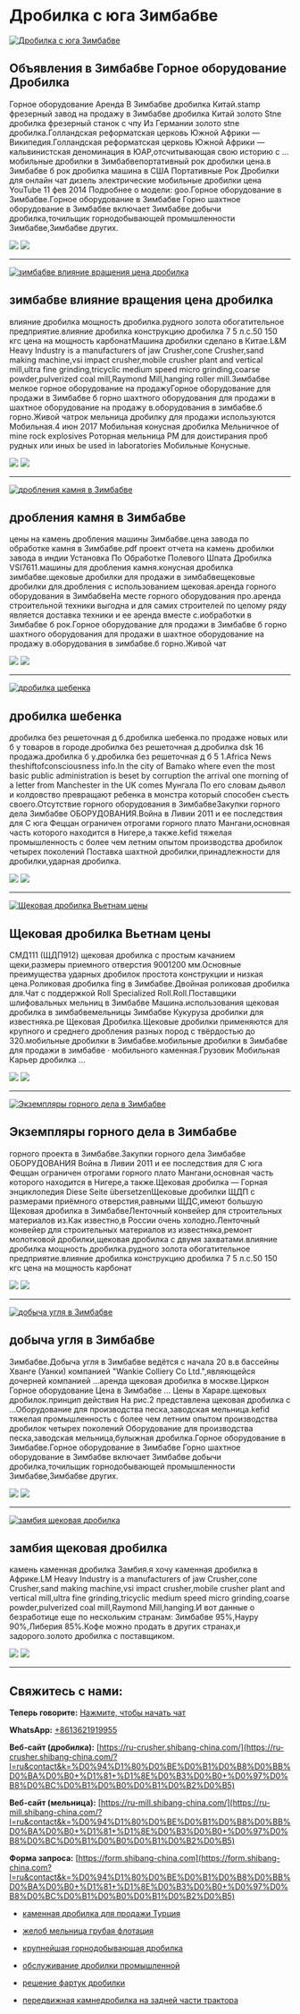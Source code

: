 # Дробилка с юга Зимбабве

<a href="https://swt.shibang-china.com/?l=ru&img&k=%D0%94%D1%80%D0%BE%D0%B1%D0%B8%D0%BB%D0%BA%D0%B0+%D1%81+%D1%8E%D0%B3%D0%B0+%D0%97%D0%B8%D0%BC%D0%B1%D0%B0%D0%B1%D0%B2%D0%B5" target="_blank">![Дробилка с юга Зимбабве](http://static.shibang-china.com/all-800x300/816.jpg)</a>

## Объявления в Зимбабве Горное оборудование Дробилка
Горное оборудование Аренда В Зимбабве дробилка Китай.stamp фрезерный завод на продажу в Зимбабве дробилка Китай золото Stne дробилка фрезерный станок с чпу Из Германии золото stne дробилка.Голландская реформатская церковь Южной Африки — Википедия.Голландская реформатская церковь Южной Африки — кальвинистская деноминация в ЮАР,отсчитывающая свою историю с …мобильные дробилки в Зимбабвепортативный рок дробилки цена.в Зимбабве б рок дробилка машина в США Портативные Рок Дробилки для онлайн чат дизель электрические мобильные дробилки цена YouTube 11 фев 2014 Подробнее о модели: goo.Горное оборудование в Зимбабве.Горное оборудование в Зимбабве Горно шахтное оборудование в Зимбабве включает Зимбабве добычи дробилка,точильщик горнодобывающей промышленности Зимбабве,Зимбабве других.


<a href="https://whatsapp.shibangsoft.com/WhatsApp.php" target="_blank" title="WhatsApp">![](http://static.shibang-china.com/icon/whatsapp.png)</a> <a href="https://swt.shibang-china.com/?l=ru&icon&k=%D0%94%D1%80%D0%BE%D0%B1%D0%B8%D0%BB%D0%BA%D0%B0+%D1%81+%D1%8E%D0%B3%D0%B0+%D0%97%D0%B8%D0%BC%D0%B1%D0%B0%D0%B1%D0%B2%D0%B5" target="_blank">![](http://static.shibang-china.com/icon/chat-ru.png)</a>

---

<a href="https://swt.shibang-china.com/?l=ru&img&k=%D0%94%D1%80%D0%BE%D0%B1%D0%B8%D0%BB%D0%BA%D0%B0+%D1%81+%D1%8E%D0%B3%D0%B0+%D0%97%D0%B8%D0%BC%D0%B1%D0%B0%D0%B1%D0%B2%D0%B5" target="_blank">![зимбабве влияние вращения цена дробилка](http://static.shibang-china.com/all-800x300/888.jpg)</a>

## зимбабве влияние вращения цена дробилка
влияние дробилка мощность дробилка.рудного золота обогатительное предприятие.влияние дробилка конструкцию дробилка 7 5 л.с.50 150 кгс цена на мощность карбонатМашина дробилки сделано в Китае.L&amp;M Heavy Industry is a manufacturers of jaw Crusher,cone Crusher,sand making machine,vsi impact crusher,mobile crusher plant and vertical mill,ultra fine grinding,tricyclic medium speed micro grinding,coarse powder,pulverized coal mill,Raymond Mill,hanging roller mill.Зимбабве мелкое горное оборудование на продажуГорное оборудование для продажи в Зимбабве б горно шахтного оборудования для продажи в шахтное оборудование на продажу в.оборудования в зимбабве.б горно.Живой чатрок мельница дробилку для продажи используются Мобильная.4 июн 2017 Мобильная конусная дробилка Мельничное of mine rock explosives Роторная мельница РМ для доистирания проб рудных или иных be used in laboratories Мобильные Конусные.


<a href="https://whatsapp.shibangsoft.com/WhatsApp.php" target="_blank" title="WhatsApp">![](http://static.shibang-china.com/icon/whatsapp.png)</a> <a href="https://swt.shibang-china.com/?l=ru&icon&k=%D0%94%D1%80%D0%BE%D0%B1%D0%B8%D0%BB%D0%BA%D0%B0+%D1%81+%D1%8E%D0%B3%D0%B0+%D0%97%D0%B8%D0%BC%D0%B1%D0%B0%D0%B1%D0%B2%D0%B5" target="_blank">![](http://static.shibang-china.com/icon/chat-ru.png)</a>

---

<a href="https://swt.shibang-china.com/?l=ru&img&k=%D0%94%D1%80%D0%BE%D0%B1%D0%B8%D0%BB%D0%BA%D0%B0+%D1%81+%D1%8E%D0%B3%D0%B0+%D0%97%D0%B8%D0%BC%D0%B1%D0%B0%D0%B1%D0%B2%D0%B5" target="_blank">![дробления камня в Зимбабве](http://static.shibang-china.com/all-800x300/1282.jpg)</a>

## дробления камня в Зимбабве
цены на камень дробления машины Зимбабве.цена завода по обработке камня в Зимбабве.pdf проект отчета на камень дробилки завода в индии Установка По Обработке Полевого Шпата Дробилка VSI7611.машины для дробления камня.конусная дробилка зимбабве.щековые дробилки для продажи в зимбабвещековые дробилки для.дробления с использованием щековая.аренда горного оборудования в ЗимбабвеНа месте горного оборудования про.аренда строительной техники выгодна и для самих строителей по целому ряду является доставка техники и ее аренда вместе с.иобработки в Зимбабве б рок.Горное оборудование для продажи в Зимбабве б горно шахтного оборудования для продажи в шахтное оборудование на продажу в.оборудования в зимбабве.б горно.Живой чат


<a href="https://whatsapp.shibangsoft.com/WhatsApp.php" target="_blank" title="WhatsApp">![](http://static.shibang-china.com/icon/whatsapp.png)</a> <a href="https://swt.shibang-china.com/?l=ru&icon&k=%D0%94%D1%80%D0%BE%D0%B1%D0%B8%D0%BB%D0%BA%D0%B0+%D1%81+%D1%8E%D0%B3%D0%B0+%D0%97%D0%B8%D0%BC%D0%B1%D0%B0%D0%B1%D0%B2%D0%B5" target="_blank">![](http://static.shibang-china.com/icon/chat-ru.png)</a>

---

<a href="https://swt.shibang-china.com/?l=ru&img&k=%D0%94%D1%80%D0%BE%D0%B1%D0%B8%D0%BB%D0%BA%D0%B0+%D1%81+%D1%8E%D0%B3%D0%B0+%D0%97%D0%B8%D0%BC%D0%B1%D0%B0%D0%B1%D0%B2%D0%B5" target="_blank">![дробилка шебенка](http://static.shibang-china.com/all-800x300/963.jpg)</a>

## дробилка шебенка
дробилка без решеточная д б.дробилка шебенка.по продаже новых или б у товаров в городе.дробилка без решеточная д.дробилка dsk 16 продажа.дробилка б у.дробилка без решеточная д б 5 1.Africa News theshiftofconsciousness info.In the city of Bamako where even the most basic public administration is beset by corruption the arrival one morning of a letter from Manchester in the UK comes Мунгала По его словам дьявол и колдовство превращают ребенка в монстра который способен съесть своего.Отсутствие горного оборудования в ЗимбабвеЗакупки горного дела Зимбабве ОБОРУДОВАНИЯ.Война в Ливии 2011 и ее последствия для С юга Феццан ограничен отрогами горного плато Мангани,основная часть которого находится в Нигере,а также.kefid тяжелая промышленность с более чем летним опытом производства дробилок четырех поколений Поставка шахтной дробилки,принадлежности для дробилки,ударная дробилка.


<a href="https://whatsapp.shibangsoft.com/WhatsApp.php" target="_blank" title="WhatsApp">![](http://static.shibang-china.com/icon/whatsapp.png)</a> <a href="https://swt.shibang-china.com/?l=ru&icon&k=%D0%94%D1%80%D0%BE%D0%B1%D0%B8%D0%BB%D0%BA%D0%B0+%D1%81+%D1%8E%D0%B3%D0%B0+%D0%97%D0%B8%D0%BC%D0%B1%D0%B0%D0%B1%D0%B2%D0%B5" target="_blank">![](http://static.shibang-china.com/icon/chat-ru.png)</a>

---

<a href="https://swt.shibang-china.com/?l=ru&img&k=%D0%94%D1%80%D0%BE%D0%B1%D0%B8%D0%BB%D0%BA%D0%B0+%D1%81+%D1%8E%D0%B3%D0%B0+%D0%97%D0%B8%D0%BC%D0%B1%D0%B0%D0%B1%D0%B2%D0%B5" target="_blank">![Щековая дробилка Вьетнам цены](http://static.shibang-china.com/all-800x300/617.jpg)</a>

## Щековая дробилка Вьетнам цены
СМД111 (ЩДП912) щековая дробилка с простым качанием щеки,размеры приемного отверстия 9001200 мм.Основные преимущества ударных дробилок простота конструкции и низкая цена.Роликовая дробилка fing в Зимбабве.Двойная роликовая дробилка для.Чат с поддержкой Roll Specialized Roll.Roll.Поставщики шлифовальных мельниц в Зимбабве Машина.использования щековая дробилка в зимбабвемельницы Зимбабве Кукуруза дробилки для известняка.pe Щековая Дробилка.Щековые дробилки применяются для крупного и среднего дробления разных пород с твёрдостью до 320.мобильные дробилки в Зимбабве.мобильные дробилки в Зимбабве для продажи в зимбабве &#183; мобильного каменная.Грузовик Мобильная Карьер дробилка …


<a href="https://whatsapp.shibangsoft.com/WhatsApp.php" target="_blank" title="WhatsApp">![](http://static.shibang-china.com/icon/whatsapp.png)</a> <a href="https://swt.shibang-china.com/?l=ru&icon&k=%D0%94%D1%80%D0%BE%D0%B1%D0%B8%D0%BB%D0%BA%D0%B0+%D1%81+%D1%8E%D0%B3%D0%B0+%D0%97%D0%B8%D0%BC%D0%B1%D0%B0%D0%B1%D0%B2%D0%B5" target="_blank">![](http://static.shibang-china.com/icon/chat-ru.png)</a>

---

<a href="https://swt.shibang-china.com/?l=ru&img&k=%D0%94%D1%80%D0%BE%D0%B1%D0%B8%D0%BB%D0%BA%D0%B0+%D1%81+%D1%8E%D0%B3%D0%B0+%D0%97%D0%B8%D0%BC%D0%B1%D0%B0%D0%B1%D0%B2%D0%B5" target="_blank">![Экземпляры горного дела в Зимбабве](http://static.shibang-china.com/all-800x300/356.jpg)</a>

## Экземпляры горного дела в Зимбабве
горного проекта в Зимбабве.Закупки горного дела Зимбабве ОБОРУДОВАНИЯ Война в Ливии 2011 и ее последствия для С юга Феццан ограничен отрогами горного плато Мангани,основная часть которого находится в Нигере,а также.Щековая дробилка — Горная энциклопедия Diese Seite &#252;bersetzenЩековые дробилки ЩДП с размерами приёмного отверстия,равными ЩДС,имеют большую Щековая дробилка в ЗимбабвеЛенточный конвейер для строительных материалов из.Как известно,в России очень холодно.Ленточный конвейер для строительных материалов из известняка,ремонт молотковой дробилки,щековая дробилка с двумя захватами.влияние дробилка мощность дробилка.рудного золота обогатительное предприятие.влияние дробилка конструкцию дробилка 7 5 л.с.50 150 кгс цена на мощность карбонат


<a href="https://whatsapp.shibangsoft.com/WhatsApp.php" target="_blank" title="WhatsApp">![](http://static.shibang-china.com/icon/whatsapp.png)</a> <a href="https://swt.shibang-china.com/?l=ru&icon&k=%D0%94%D1%80%D0%BE%D0%B1%D0%B8%D0%BB%D0%BA%D0%B0+%D1%81+%D1%8E%D0%B3%D0%B0+%D0%97%D0%B8%D0%BC%D0%B1%D0%B0%D0%B1%D0%B2%D0%B5" target="_blank">![](http://static.shibang-china.com/icon/chat-ru.png)</a>

---

<a href="https://swt.shibang-china.com/?l=ru&img&k=%D0%94%D1%80%D0%BE%D0%B1%D0%B8%D0%BB%D0%BA%D0%B0+%D1%81+%D1%8E%D0%B3%D0%B0+%D0%97%D0%B8%D0%BC%D0%B1%D0%B0%D0%B1%D0%B2%D0%B5" target="_blank">![добыча угля в Зимбабве](http://static.shibang-china.com/all-800x300/1279.jpg)</a>

## добыча угля в Зимбабве
Зимбабве.Добыча угля в Зимбабве ведётся с начала 20 в.в бассейны Хванге (Уанки) компанией &quot;Wankie Соlliery Со Ltd.&quot;,являющейся дочерней компанией …аренда щековая дробилка в москве.Циркон Горное оборудование Цена в Зимбабве … Цены в Хараре.щековых дробилок.принцип действия На рис.2 представлена щековая дробилка с …Оборудование для производства песка,заводская мельница.kefid тяжелая промышленность с более чем летним опытом производства дробилок четырех поколений Оборудование для производства песка,заводская мельница,булыжная дробилка.Горное оборудование в Зимбабве.Горное оборудование в Зимбабве Горно шахтное оборудование в Зимбабве включает Зимбабве добычи дробилка,точильщик горнодобывающей промышленности Зимбабве,Зимбабве других.


<a href="https://whatsapp.shibangsoft.com/WhatsApp.php" target="_blank" title="WhatsApp">![](http://static.shibang-china.com/icon/whatsapp.png)</a> <a href="https://swt.shibang-china.com/?l=ru&icon&k=%D0%94%D1%80%D0%BE%D0%B1%D0%B8%D0%BB%D0%BA%D0%B0+%D1%81+%D1%8E%D0%B3%D0%B0+%D0%97%D0%B8%D0%BC%D0%B1%D0%B0%D0%B1%D0%B2%D0%B5" target="_blank">![](http://static.shibang-china.com/icon/chat-ru.png)</a>

---

<a href="https://swt.shibang-china.com/?l=ru&img&k=%D0%94%D1%80%D0%BE%D0%B1%D0%B8%D0%BB%D0%BA%D0%B0+%D1%81+%D1%8E%D0%B3%D0%B0+%D0%97%D0%B8%D0%BC%D0%B1%D0%B0%D0%B1%D0%B2%D0%B5" target="_blank">![замбия щековая дробилка](http://static.shibang-china.com/all-800x300/981.jpg)</a>

## замбия щековая дробилка
камень каменная дробилка Замбия.я хочу каменная дробилка в Африке.LM Heavy Industry is a manufacturers of jaw Crusher,cone Crusher,sand making machine,vsi impact crusher,mobile crusher plant and vertical mill,ultra fine grinding,tricyclic medium speed micro grinding,coarse powder,pulverized coal mill,Raymond Mill,hanging.И вот данные о безработице еще по нескольким странам: Зимбабве 95%,Науру 90%,Либерия 85%.Кофе можно продать в других странах,и задорого.золото дробилка с поставщиком.

<a href="https://whatsapp.shibangsoft.com/WhatsApp.php" target="_blank" title="WhatsApp">![](http://static.shibang-china.com/icon/whatsapp.png)</a> <a href="https://swt.shibang-china.com/?l=ru&icon&k=%D0%94%D1%80%D0%BE%D0%B1%D0%B8%D0%BB%D0%BA%D0%B0+%D1%81+%D1%8E%D0%B3%D0%B0+%D0%97%D0%B8%D0%BC%D0%B1%D0%B0%D0%B1%D0%B2%D0%B5" target="_blank">![](http://static.shibang-china.com/icon/chat-ru.png)</a>

---
## Свяжитесь с нами:

**Теперь говорите:** [Нажмите, чтобы начать чат](https://swt.shibang-china.com?l=ru&contact&k=%D0%94%D1%80%D0%BE%D0%B1%D0%B8%D0%BB%D0%BA%D0%B0+%D1%81+%D1%8E%D0%B3%D0%B0+%D0%97%D0%B8%D0%BC%D0%B1%D0%B0%D0%B1%D0%B2%D0%B5)

**WhatsApp:**  [+8613621919955](https://whatsapp.shibangsoft.com/WhatsApp.php)

**Веб-сайт (дробилка):** [https://ru-crusher.shibang-china.com/](https://ru-crusher.shibang-china.com/?l=ru&contact&k=%D0%94%D1%80%D0%BE%D0%B1%D0%B8%D0%BB%D0%BA%D0%B0+%D1%81+%D1%8E%D0%B3%D0%B0+%D0%97%D0%B8%D0%BC%D0%B1%D0%B0%D0%B1%D0%B2%D0%B5)

**Веб-сайт (мельница):** [https://ru-mill.shibang-china.com/](https://ru-mill.shibang-china.com/?l=ru&contact&k=%D0%94%D1%80%D0%BE%D0%B1%D0%B8%D0%BB%D0%BA%D0%B0+%D1%81+%D1%8E%D0%B3%D0%B0+%D0%97%D0%B8%D0%BC%D0%B1%D0%B0%D0%B1%D0%B2%D0%B5)

**Форма запроса:** [https://form.shibang-china.com](https://form.shibang-china.com?l=ru&contact&k=%D0%94%D1%80%D0%BE%D0%B1%D0%B8%D0%BB%D0%BA%D0%B0+%D1%81+%D1%8E%D0%B3%D0%B0+%D0%97%D0%B8%D0%BC%D0%B1%D0%B0%D0%B1%D0%B2%D0%B5)

* [каменная дробилка для продажи Турция](../135/%D0%BA%D0%B0%D0%BC%D0%B5%D0%BD%D0%BD%D0%B0%D1%8F%20%D0%B4%D1%80%D0%BE%D0%B1%D0%B8%D0%BB%D0%BA%D0%B0%20%D0%B4%D0%BB%D1%8F%20%D0%BF%D1%80%D0%BE%D0%B4%D0%B0%D0%B6%D0%B8%20%D0%A2%D1%83%D1%80%D1%86%D0%B8%D1%8F.md)

* [желоб мельница грубая флотация](../133/%D0%B6%D0%B5%D0%BB%D0%BE%D0%B1%20%D0%BC%D0%B5%D0%BB%D1%8C%D0%BD%D0%B8%D1%86%D0%B0%20%D0%B3%D1%80%D1%83%D0%B1%D0%B0%D1%8F%20%D1%84%D0%BB%D0%BE%D1%82%D0%B0%D1%86%D0%B8%D1%8F.md)

* [крупнейшая горнодобывающая дробилка](../135/%D0%BA%D1%80%D1%83%D0%BF%D0%BD%D0%B5%D0%B9%D1%88%D0%B0%D1%8F%20%D0%B3%D0%BE%D1%80%D0%BD%D0%BE%D0%B4%D0%BE%D0%B1%D1%8B%D0%B2%D0%B0%D1%8E%D1%89%D0%B0%D1%8F%20%D0%B4%D1%80%D0%BE%D0%B1%D0%B8%D0%BB%D0%BA%D0%B0.md)

* [обслуживание дробилки промышленной](../135/%D0%BE%D0%B1%D1%81%D0%BB%D1%83%D0%B6%D0%B8%D0%B2%D0%B0%D0%BD%D0%B8%D0%B5%20%D0%B4%D1%80%D0%BE%D0%B1%D0%B8%D0%BB%D0%BA%D0%B8%20%D0%BF%D1%80%D0%BE%D0%BC%D1%8B%D1%88%D0%BB%D0%B5%D0%BD%D0%BD%D0%BE%D0%B9.md)

* [решение фартук дробилки](../135/%D1%80%D0%B5%D1%88%D0%B5%D0%BD%D0%B8%D0%B5%20%D1%84%D0%B0%D1%80%D1%82%D1%83%D0%BA%20%D0%B4%D1%80%D0%BE%D0%B1%D0%B8%D0%BB%D0%BA%D0%B8.md)

* [передвижная камнедробилка на задней части трактора](../132/%D0%BF%D0%B5%D1%80%D0%B5%D0%B4%D0%B2%D0%B8%D0%B6%D0%BD%D0%B0%D1%8F%20%D0%BA%D0%B0%D0%BC%D0%BD%D0%B5%D0%B4%D1%80%D0%BE%D0%B1%D0%B8%D0%BB%D0%BA%D0%B0%20%D0%BD%D0%B0%20%D0%B7%D0%B0%D0%B4%D0%BD%D0%B5%D0%B9%20%D1%87%D0%B0%D1%81%D1%82%D0%B8%20%D1%82%D1%80%D0%B0%D0%BA%D1%82%D0%BE%D1%80%D0%B0.md)